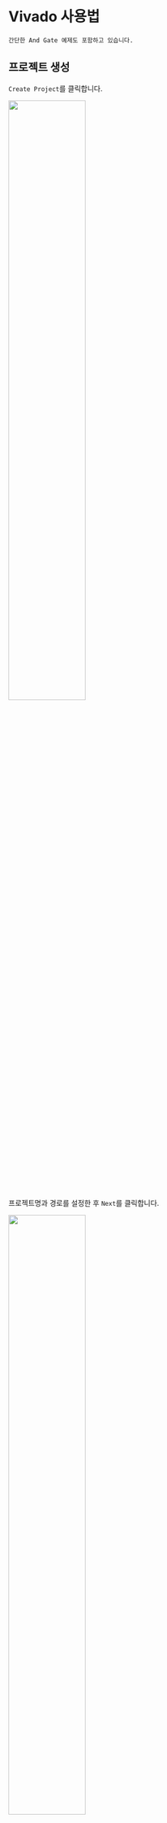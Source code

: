 <head>
    <style>
        hr {
            color: #eee;
        }
    </style>
</haed>

# Vivado 사용법

```
간단한 And Gate 예제도 포함하고 있습니다.
```
## 프로젝트 생성

`Create Project`를 클릭합니다.

<img src="images/1.png" style="width:55%;"/>

프로젝트명과 경로를 설정한 후 `Next`를 클릭합니다.

<img src="images/2.png" style="width:55%;"/>

RTL Project 선택 후 `Next`

<img src="images/3.png" style="width:55%;"/>

아래 화면에서 `Create File` 클릭

<img src="images/4.png" style="width:55%;"/>

파일명 설정 후 `OK`. 파일 확장자는 `.v`로 자동 설정됩니다.

<img src="images/5.png" style="width:55%;"/>

파일이 생성된 것을 확인했으면 `Next`

<img src="images/6.png" style="width:55%;"/>

`Next` 클릭

<img src="images/7.png" style="width:55%;"/>

Part는 <span style="font-weight:bold;color:#DF3A01">xc7a75tfgg484-1</span> 선택 후 `Next` 클릭합니다.

<img src="images/8.png" style="width:55%;"/>

`Finish`

<img src="images/9.png" style="width:55%;"/>

그 후 이런 창이 뜨는데, `OK`, `Cancle` 아무거나 눌러도 상관업습니다.

<img src="images/10.png" style="width:55%;"/>

완료 후에 `gate.v`파일을 열고 (왼쪽의 <b>Sources</b>창에서 더블클릭하면 오른쪽에 열립니다)
```verilog
module and_gate(a,b,y);
    input a, b;
    output y;
    
    assign y = a & b;
endmodule
```
코드 입력 후 저장합니다.

<img src="images/11.png" style="width:55%;"/>

---

## 시뮬레이션

시뮬레이션(테스트 벤치)용 소스코드를 만듭니다.

<img src="images/12.png" style="width:55%;"/>
<img src="images/13.png" style="width:55%;"/>
<img src="images/14.png" style="width:55%;"/>
<img src="images/15.png" style="width:55%;"/>

`gate_tb.v`파일을 열고
```verilog
`timescale 1ns / 1ps

module and_tb();
    reg a, b;
    wire y;
    
    and_gate uut( //uut로 and_gate 인스턴스화
        .a(a), .b(b),
        .y(y));
    
    initial begin
        a = 0; b = 0; // a와 b를 초기화
        #1000 $stop; end //1000시간동안 실행 후 멈추고 시뮬레이션 중지
    always #50 a = ~a; //50시간마다 a를 반전
    always #100 b = ~b;//100시간마다 b를 반전
endmodule
```
코드 입력 후 저장합니다.

<img src="images/16.png" style="width:55%;"/>

좌측의 <b>Run Simulation</b> - <b>Run Behavioral Simulation</b> 클릭

<img src="images/17.png" style="width:55%;"/>

우측 상단에 `Untitled 1`을 클릭하면 그래프를 볼 수 있고

<img src="images/18.png" style="width:55%;"/>

<span>메뉴바에서 <img src="images/19.png" style="margin-bottom:-0.7em;height:100%;"/>를 클릭하면</span> 아래 그래프를 확인할 수 있습니다.

<img src="images/20.png" style="width:55%;"/>

---

## Contraints 설정

Xilinx Design Constraints (XDC) 파일은 Xilinx FPGA 디자인에서 사용되는 타이밍, 위치, 라우팅 등의 제약 조건을 정의하기 위한 파일입니다. 더 많은 정보는 [Using Constraints](https://docs.xilinx.com/r/en-US/ug903-vivado-using-constraints)에서 확인할 수 있습니다.

먼저 XDC 파일을 생성해 줍니다.

<img src="images/21.png" style="width:55%;"/>

<img src="images/22.png" style="width:55%;"/>

<img src="images/23.png" style="width:55%;"/>

<img src="images/24.png" style="width:55%;"/>

`gate.xdc`에

```tcl
set_property BITSTREAM.GENERAL.COMPRESS TRUE [current_design]
set_property BITSTREAM.CONFIG.CONFIGRATE 33 [current_design]
set_property CONFIG_MODE SPIx4 [current_design]
set_property -dict {PACKAGE_PIN J4 IOSTANDARD LVCMOS33} [get_ports a]
set_property -dict {PACKAGE_PIN L3 IOSTANDARD LVCMOS33} [get_ports b]
set_property -dict {PACKAGE_PIN AB18 IOSTANDARD LVCMOS33} [get_ports y]
```
코드를 입력한 후 저장해줍니다.

<img src="images/25.png" style="width:55%;"/>

---

## Device에 업로드

<b>Generate Bitstream</b> 클릭, `OK` 클릭

<img src="images/27.png" style="width:55%;"/>

<span>좌측 <b>Hardware</b>창에서 <img src="images/36.png" style="margin-bottom:-0.6em;height:100%;"/> 클릭</span>

<img src="images/28.png" style="width:55%;"/>

Device가 인식되면 아래와 같이 나타납니다.

<img src="images/32.png" style="width:55%;"/>

<b>Program Device</b> 선택 후

<img src="images/33.png" style="width:55%;"/>

`Program`을 클릭하면 업로드가 완료됩니다.

<img src="images/34.png" style="width:55%;"/>
